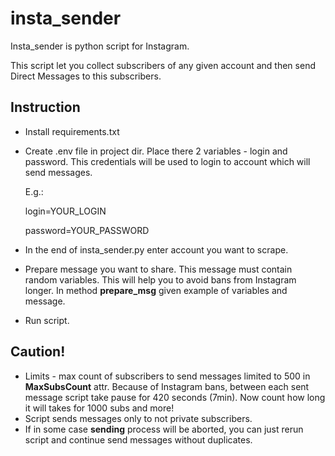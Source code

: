 # insta_sender
Insta_sender is python script for Instagram.

This script let you collect subscribers of any given account and then send Direct Messages to this subscribers.

## Instruction
- Install requirements.txt
- Create .env file in project dir.
  Place there 2 variables - login and password. This credentials will be used to login to account which will send messages.
  
  E.g.:
  
  login=YOUR_LOGIN
  
  password=YOUR_PASSWORD
  
 - In the end of insta_sender.py enter account you want to scrape.
 - Prepare message you want to share. This message must contain random variables. This will help you to avoid bans from Instagram longer. In method **prepare_msg** given example of variables and message.
 - Run script.

## Caution!
- Limits - max count of subscribers to send messages limited to 500 in **MaxSubsCount** attr. Because of Instagram bans, between each sent message script take pause for 420 seconds (7min). Now count how long it will takes for 1000 subs and more!
- Script sends messages only to not private subscribers.
- If in some case **sending** process will be aborted, you can just rerun script and continue send messages without duplicates.
